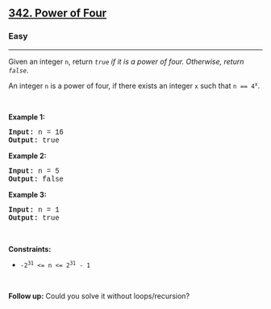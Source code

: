 <h2><a href="https://leetcode.com/problems/power-of-four/">342. Power of Four</a></h2><h3>Easy</h3><hr><div><p>Given an integer <code style="font-family: monospace, Bangla487, sans-serif;">n</code>, return <em><code style="font-family: monospace, Bangla487, sans-serif;">true</code> if it is a power of four. Otherwise, return <code style="font-family: monospace, Bangla487, sans-serif;">false</code></em>.</p>

<p>An integer <code style="font-family: monospace, Bangla487, sans-serif;">n</code> is a power of four, if there exists an integer <code style="font-family: monospace, Bangla487, sans-serif;">x</code> such that <code style="font-family: monospace, Bangla487, sans-serif;">n == 4<sup>x</sup></code>.</p>

<p>&nbsp;</p>
<p><strong class="example">Example 1:</strong></p>
<pre style="font-family: SFMono-Regular, Consolas, &quot;Liberation Mono&quot;, Menlo, Courier, monospace, Bangla487, sans-serif;"><strong>Input:</strong> n = 16
<strong>Output:</strong> true
</pre><p><strong class="example">Example 2:</strong></p>
<pre style="font-family: SFMono-Regular, Consolas, &quot;Liberation Mono&quot;, Menlo, Courier, monospace, Bangla487, sans-serif;"><strong>Input:</strong> n = 5
<strong>Output:</strong> false
</pre><p><strong class="example">Example 3:</strong></p>
<pre style="font-family: SFMono-Regular, Consolas, &quot;Liberation Mono&quot;, Menlo, Courier, monospace, Bangla487, sans-serif;"><strong>Input:</strong> n = 1
<strong>Output:</strong> true
</pre>
<p>&nbsp;</p>
<p><strong>Constraints:</strong></p>

<ul>
	<li><code style="font-family: monospace, Bangla487, sans-serif;">-2<sup>31</sup> &lt;= n &lt;= 2<sup>31</sup> - 1</code></li>
</ul>

<p>&nbsp;</p>
<strong>Follow up:</strong> Could you solve it without loops/recursion?</div>
